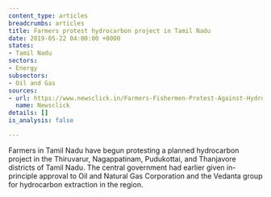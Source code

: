 ```yaml
---
content_type: articles
breadcrumbs: articles
title: Farmers protest hydrocarbon project in Tamil Nadu
date: 2019-05-22 04:00:00 +0000
states:
- Tamil Nadu
sectors:
- Energy
subsectors:
- Oil and Gas
sources:
- url: https://www.newsclick.in/Farmers-Fishermen-Protest-Against-Hydrocarbon-Delta-Tamil-Nadu
  name: Newsclick
details: []
is_analysis: false

---
```

Farmers in Tamil Nadu have begun protesting a planned hydrocarbon project in the Thiruvarur, Nagappatinam, Pudukottai, and Thanjavore districts of Tamil Nadu. The central government had earlier given in-principle approval to Oil and Natural Gas Corporation and the Vedanta group for hydrocarbon extraction in the region.